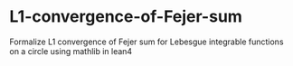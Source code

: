 # L1-convergence-of-Fejer-sum
Formalize L1 convergence of Fejer sum for Lebesgue integrable functions on a circle using mathlib in lean4
